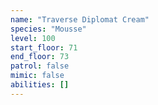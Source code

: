 ```yaml
---
name: "Traverse Diplomat Cream"
species: "Mousse"
level: 100
start_floor: 71
end_floor: 73
patrol: false
mimic: false
abilities: []
---
```

